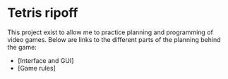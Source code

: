 # Tetris ripoff

This project exist to allow me to practice planning and programming of video games. 
Below are links to the different parts of the planning behind the game:

* [Interface and GUI]
* [Game rules]
